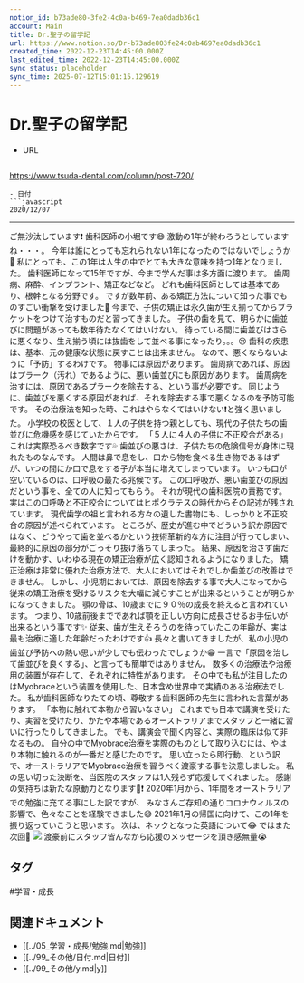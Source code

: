 ```yaml
---
notion_id: b73ade80-3fe2-4c0a-b469-7ea0dadb36c1
account: Main
title: Dr.聖子の留学記
url: https://www.notion.so/Dr-b73ade803fe24c0ab4697ea0dadb36c1
created_time: 2022-12-23T14:45:00.000Z
last_edited_time: 2022-12-23T14:45:00.000Z
sync_status: placeholder
sync_time: 2025-07-12T15:01:15.129619
---
```

# Dr.聖子の留学記

- URL
  ```javascript
https://www.tsuda-dental.com/column/post-720/
  ```
- 日付
  ```javascript
2020/12/07
  ```
---
ご無沙汰しています❗️
歯科医師の小堀です😄
激動の1年が終わろうとしていますね・・・。
今年は誰にとっても忘れられない1年になったのではないでしょうか🤔
私にとっても、この1年は人生の中でとても大きな意味を持つ1年となりました。
歯科医師になって15年ですが、今まで学んだ事は多方面に渡ります。
歯周病、麻酔、インプラント、矯正などなど。
どれも歯科医師としては基本であり、根幹となる分野です。
ですが数年前、ある矯正方法について知った事でものすごい衝撃を受けました🤯
今まで、子供の矯正は永久歯が生え揃ってからブラケットをつけて治すものだと習ってきました。
子供の歯を見て、明らかに歯並びに問題があっても数年待たなくてはいけない。
待っている間に歯並びはさらに悪くなり、生え揃う頃には抜歯をして並べる事になったり。。。😢
歯科の疾患は、基本、元の健康な状態に戻すことは出来ません。
なので、悪くならないように「予防」するわけです。
物事には原因があります。
歯周病であれば、原因はプラーク（汚れ）であるように、悪い歯並びにも原因があります。
歯周病を治すには、原因であるプラークを除去する、という事が必要です。
同じように、歯並びを悪くする原因があれば、それを除去する事で悪くなるのを予防可能です。
その治療法を知った時、これはやらなくてはいけない❗️と強く思いました。
小学校の校医として、１人の子供を持つ親としても、現代の子供たちの歯並びに危機感を感じていたからです。
「５人に４人の子供に不正咬合がある」
これは実際恐るべき数字です💦
歯並びの悪さは、子供たちの危険信号が身体に現れたものなんです。
人間は鼻で息をし、口から物を食べる生き物であるはずが、いつの間にか口で息をする子が本当に増えてしまっています。
いつも口が空いているのは、口呼吸の最たる兆候です。
この口呼吸が、悪い歯並びの原因だという事を、全ての人に知ってもらう。
それが現代の歯科医院の責務です。
実はこの口呼吸と不正咬合についてはヒポクラテスの時代からその記述が残されています。
現代歯学の祖と言われる方々の遺した書物にも、しっかりと不正咬合の原因が述べられています。
ところが、歴史が進む中でどういう訳か原因ではなく、どうやって歯を並べるかという技術革新的な方に注目が行ってしまい、最終的に原因の部分がごっそり抜け落ちてしまった。
結果、原因を治さず歯だけを動かす、いわゆる現在の矯正治療が広く認知されるようになりました。
矯正治療は非常に優れた治療方法で、大人においてはそれでしか歯並びの改善はできません。
しかし、小児期においては、原因を除去する事で大人になってから従来の矯正治療を受けるリスクを大幅に減らすことが出来るということが明らかになってきました。
顎の骨は、10歳までに９０％の成長を終えると言われています。
つまり、10歳前後までであれば顎を正しい方向に成長させるお手伝いが出来るという事です✨
従来、歯が生えそろうのを待っていたこの年齢が、実は最も治療に適した年齢だったわけです👍
長々と書いてきましたが、私の小児の歯並び予防への熱い思いが少しでも伝わったでしょうか😁
一言で「原因を治して歯並びを良くする」、と言っても簡単ではありません。
数多くの治療法や治療用の装置が存在して、それぞれに特性があります。
その中でも私が注目したのはMyobraceという装置を使用した、日本含め世界中で実績のある治療法でした。
私が歯科医師なりたての頃、尊敬する歯科医師の先生に言われた言葉があります。
「本物に触れて本物から習いなさい」
これまでも日本で講演を受けたり、実習を受けたり、かたや本場であるオーストラリアまでスタッフと一緒に習いに行ったりしてきました。
でも、講演会で聞く内容と、実際の臨床は似て非なるもの。
自分の中でMyobrace治療を実際のものとして取り込むには、やはり本物に触れるのが一番だと感じたのです。
思い立ったら即行動、という訳で、オーストラリアでMyobrace治療を習うべく渡豪する事を決意しました。
私の思い切った決断を、当医院のスタッフは1人残らず応援してくれました。
感謝の気持ちは新たな原動力となります💪❗️
2020年1月から、1年間をオーストラリアでの勉強に充てる事にした訳ですが、
みなさんご存知の通りコロナウィルスの影響で、色々なことを経験できました😅
2021年1月の帰国に向けて、この1年を振り返っていこうと思います。
次は、ネックとなった英語について😂
ではまた次回🤞
![](https://www.tsuda-dental.com/column/_data/contribute/images/720_1_18.jpg)
渡豪前にスタッフ皆んなから応援のメッセージを頂き感無量😭

## タグ

#学習・成長 

## 関連ドキュメント

- [[../05_学習・成長/勉強.md|勉強]]
- [[../99_その他/日付.md|日付]]
- [[../99_その他/y.md|y]]
